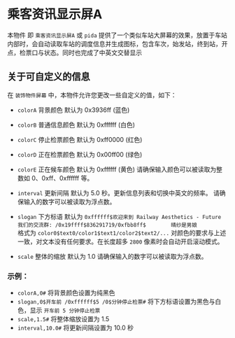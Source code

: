 # 乘客资讯显示屏A

本物件 即 `乘客资讯显示屏A` 或 `pida` 提供了一个类似车站大屏幕的效果，放置于车站内部时，会自动读取车站的调度信息并生成图标，包含车次，始发站，终到站，开点，检票口与状态。同时也完成了中英文交替显示

## 关于可自定义的信息

在 `装饰物件屏幕` 中，本物件允许您更改一些自定义的值，如下：

- `colorA` 背景颜色 默认为 0x3936ff (蓝色)
- `colorB` 普通信息颜色 默认为 0xffffff (白色)
- `colorC` 停止检票颜色 默认为 0xff0000 (红色)
- `colorD` 正在检票颜色 默认为 0x00ff00 (绿色)
- `colorE` 正在候车颜色 默认为 0xffffff (黄色)
请确保输入颜色可以被读取为整数如 0、0xff、0xffffff 等。

- `interval` 更新间隔 默认为 5.0 秒。更新信息列表和切换中英文的频率。
请确保输入的数字可以被读取为浮点数。

- `slogan` 下方标语 默认为 `0xffffff$欢迎来到 Railway Aesthetics - Future     我们的交流群: /0x19ffff$836291719/0xfbb8ff$        晴纱是男娘          `
格式为 `color0$text0/color1$text1/color2$text2/...` 对颜色的要求与上述一致，对文本没有任何要求。在长度超多 `2800` 像素时会自动开启滚动模式。

- `scale` 整体的缩放 默认为 1.0
请确保输入的数字可以被读取为浮点数。

### 示例：
- `colorA,0#` 将背景颜色设置为纯黑色
- `slogan,0$开车前 /0xffffff$5 /0$分钟停止检票#` 将下方标语设置为黑色与白色，显示 `开车前 5 分钟停止检票`
- `scale,1.5#` 将整体缩放设置为 1.5
- `interval,10.0#` 将更新间隔设置为 10.0 秒